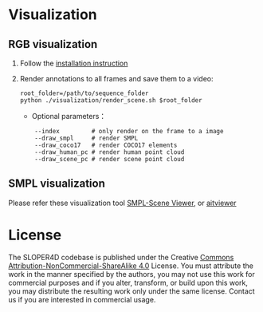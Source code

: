 #  Visualization

## **RGB visualization**

1. Follow the [installation instruction](../src/readme.md)
3. Render annotations to all frames and save them to a video:
    ```shell
    root_folder=/path/to/sequence_folder
    python ./visualization/render_scene.sh $root_folder
    ```

    - Optional parameters：

    ```shell
        --index         # only render on the frame to a image
        --draw_smpl 	# render SMPL
        --draw_coco17 	# render COCO17 elements
        --draw_human_pc # render human point cloud
        --draw_scene_pc # render scene point cloud
    ```
## **SMPL visualization**
   Please refer these visualization tool [SMPL-Scene Viewer](https://github.com/climbingdaily/SMPL-Scene-Viewer),
   or [aitviewer](https://github.com/climbingdaily/aitviewer)


# License
The SLOPER4D codebase is published under the Creative [Commons Attribution-NonCommercial-ShareAlike 4.0](https://creativecommons.org/licenses/by-nc-sa/4.0/) License. You must attribute the work in the manner specified by the authors, you may not use this work for commercial purposes and if you alter, transform, or build upon this work, you may distribute the resulting work only under the same license. Contact us if you are interested in commercial usage.

